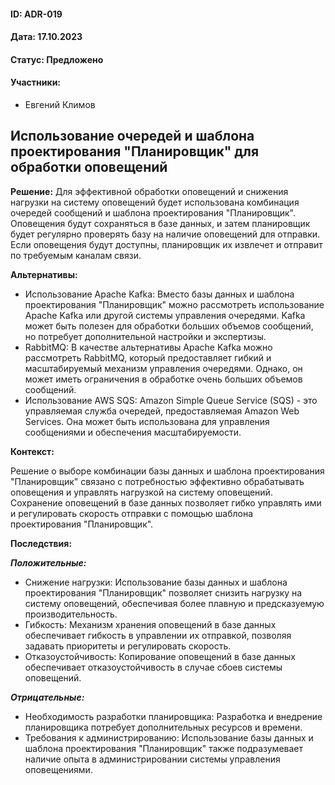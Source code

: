 #### ID: ADR-019

#### Дата: 17.10.2023

#### Статус: Предложено

#### Участники:
* Евгений Климов

## Использование очередей и шаблона проектирования "Планировщик" для обработки оповещений

**Решение:** Для эффективной обработки оповещений и снижения нагрузки на систему оповещений будет использована комбинация очередей сообщений и шаблона проектирования "Планировщик". Оповещения будут сохраняться в базе данных, и затем планировщик будет регулярно проверять базу на наличие оповещений для отправки. Если оповещения будут доступны, планировщик их извлечет и отправит по требуемым каналам связи.

**Альтернативы:**
- Использование Apache Kafka: Вместо базы данных и шаблона проектирования "Планировщик" можно рассмотреть использование Apache Kafka или другой системы управления очередями. Kafka может быть полезен для обработки больших объемов сообщений, но потребует дополнительной настройки и экспертизы.
- RabbitMQ: В качестве альтернативы Apache Kafka можно рассмотреть RabbitMQ, который предоставляет гибкий и масштабируемый механизм управления очередями. Однако, он может иметь ограничения в обработке очень больших объемов сообщений.
- Использование AWS SQS: Amazon Simple Queue Service (SQS) - это управляемая служба очередей, предоставляемая Amazon Web Services. Она может быть использована для управления сообщениями и обеспечения масштабируемости.

**Контекст:**

Решение о выборе комбинации базы данных и шаблона проектирования "Планировщик" связано с потребностью эффективно обрабатывать оповещения и управлять нагрузкой на систему оповещений. Сохранение оповещений в базе данных позволяет гибко управлять ими и регулировать скорость отправки с помощью шаблона проектирования "Планировщик".

**Последствия:**

***Положительные:***
- Снижение нагрузки: Использование базы данных и шаблона проектирования "Планировщик" позволяет снизить нагрузку на систему оповещений, обеспечивая более плавную и предсказуемую производительность.
- Гибкость: Механизм хранения оповещений в базе данных обеспечивает гибкость в управлении их отправкой, позволяя задавать приоритеты и регулировать скорость.
- Отказоустойчивость: Копирование оповещений в базе данных обеспечивает отказоустойчивость в случае сбоев системы оповещений.

***Отрицательные:***
- Необходимость разработки планировщика: Разработка и внедрение планировщика потребует дополнительных ресурсов и времени.
- Требования к администрированию: Использование базы данных и шаблона проектирования "Планировщик" также подразумевает наличие опыта в администрировании системы управления оповещениями.

